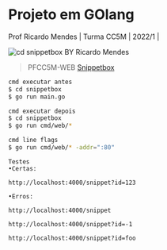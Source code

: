 # Projeto em GOlang

Prof Ricardo Mendes | Turma CC5M | 2022/1 |

![cd snippetbox](https://user-images.githubusercontent.com/62394959/164979244-a6a852cb-a867-427e-8a2b-4af52c2625d0.jpg)
BY Ricardo Mendes

> PFCC5M-WEB [Snippetbox](https://pfcc5m-web.suellenmayuko.repl.co/)

~~~Bash
cmd executar antes
$ cd snippetbox
$ go run main.go
~~~

~~~Bash
cmd executar depois
$ cd snippetbox
$ go run cmd/web/*
~~~

~~~Bash
cmd line flags
$ go run cmd/web/* -addr=":80"
~~~

~~~ 
Testes
•Certas:

http://localhost:4000/snippet?id=123

•Erros:

http://localhost:4000/snippet

http://localhost:4000/snippet?id=-1

http://localhost:4000/snippet?id=foo
~~~
